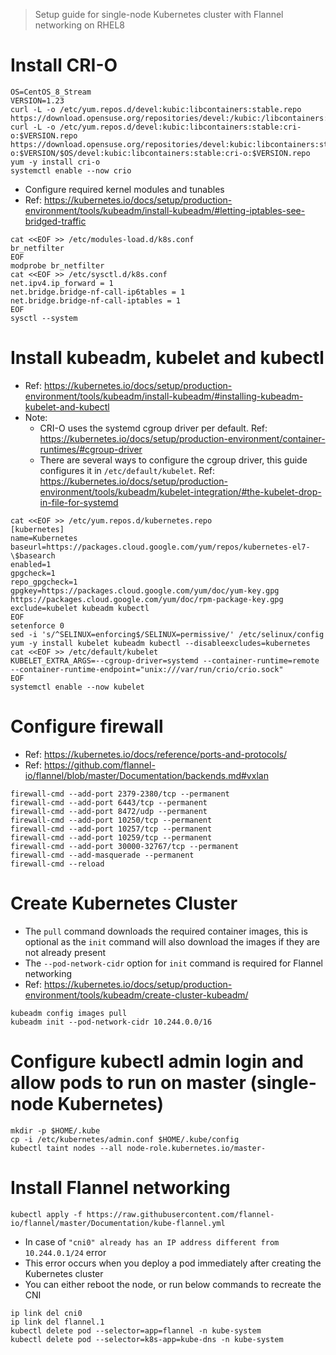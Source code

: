 > Setup guide for single-node Kubernetes cluster with Flannel networking on RHEL8
# Install CRI-O
```console
OS=CentOS_8_Stream
VERSION=1.23
curl -L -o /etc/yum.repos.d/devel:kubic:libcontainers:stable.repo https://download.opensuse.org/repositories/devel:/kubic:/libcontainers:/stable/$OS/devel:kubic:libcontainers:stable.repo
curl -L -o /etc/yum.repos.d/devel:kubic:libcontainers:stable:cri-o:$VERSION.repo https://download.opensuse.org/repositories/devel:kubic:libcontainers:stable:cri-o:$VERSION/$OS/devel:kubic:libcontainers:stable:cri-o:$VERSION.repo
yum -y install cri-o
systemctl enable --now crio
```
- Configure required kernel modules and tunables
- Ref: https://kubernetes.io/docs/setup/production-environment/tools/kubeadm/install-kubeadm/#letting-iptables-see-bridged-traffic
```console
cat <<EOF >> /etc/modules-load.d/k8s.conf
br_netfilter
EOF
modprobe br_netfilter
cat <<EOF >> /etc/sysctl.d/k8s.conf
net.ipv4.ip_forward = 1
net.bridge.bridge-nf-call-ip6tables = 1
net.bridge.bridge-nf-call-iptables = 1
EOF
sysctl --system
```
# Install kubeadm, kubelet and kubectl
- Ref: https://kubernetes.io/docs/setup/production-environment/tools/kubeadm/install-kubeadm/#installing-kubeadm-kubelet-and-kubectl
- Note:
  - CRI-O uses the systemd cgroup driver per default. Ref: https://kubernetes.io/docs/setup/production-environment/container-runtimes/#cgroup-driver
  - There are several ways to configure the cgroup driver, this guide configures it in `/etc/default/kubelet`. Ref: https://kubernetes.io/docs/setup/production-environment/tools/kubeadm/kubelet-integration/#the-kubelet-drop-in-file-for-systemd
```console
cat <<EOF >> /etc/yum.repos.d/kubernetes.repo
[kubernetes]
name=Kubernetes
baseurl=https://packages.cloud.google.com/yum/repos/kubernetes-el7-\$basearch
enabled=1
gpgcheck=1
repo_gpgcheck=1
gpgkey=https://packages.cloud.google.com/yum/doc/yum-key.gpg https://packages.cloud.google.com/yum/doc/rpm-package-key.gpg
exclude=kubelet kubeadm kubectl
EOF
setenforce 0
sed -i 's/^SELINUX=enforcing$/SELINUX=permissive/' /etc/selinux/config
yum -y install kubelet kubeadm kubectl --disableexcludes=kubernetes
cat <<EOF >> /etc/default/kubelet
KUBELET_EXTRA_ARGS=--cgroup-driver=systemd --container-runtime=remote --container-runtime-endpoint="unix:///var/run/crio/crio.sock"
EOF
systemctl enable --now kubelet
```
# Configure firewall
- Ref: https://kubernetes.io/docs/reference/ports-and-protocols/
- Ref: https://github.com/flannel-io/flannel/blob/master/Documentation/backends.md#vxlan
```console
firewall-cmd --add-port 2379-2380/tcp --permanent
firewall-cmd --add-port 6443/tcp --permanent
firewall-cmd --add-port 8472/udp --permanent
firewall-cmd --add-port 10250/tcp --permanent
firewall-cmd --add-port 10257/tcp --permanent
firewall-cmd --add-port 10259/tcp --permanent
firewall-cmd --add-port 30000-32767/tcp --permanent
firewall-cmd --add-masquerade --permanent
firewall-cmd --reload
```
# Create Kubernetes Cluster
- The `pull` command downloads the required container images, this is optional as the `init` command will also download the images if they are not already present
- The `--pod-network-cidr` option for `init` command is required for Flannel networking
- Ref: https://kubernetes.io/docs/setup/production-environment/tools/kubeadm/create-cluster-kubeadm/
```console
kubeadm config images pull
kubeadm init --pod-network-cidr 10.244.0.0/16
```
# Configure kubectl admin login and allow pods to run on master (single-node Kubernetes)
```console
mkdir -p $HOME/.kube
cp -i /etc/kubernetes/admin.conf $HOME/.kube/config
kubectl taint nodes --all node-role.kubernetes.io/master-
```
# Install Flannel networking
```console
kubectl apply -f https://raw.githubusercontent.com/flannel-io/flannel/master/Documentation/kube-flannel.yml
```
- In case of `"cni0" already has an IP address different from 10.244.0.1/24` error
- This error occurs when you deploy a pod immediately after creating the Kubernetes cluster
- You can either reboot the node, or run below commands to recreate the CNI
```console
ip link del cni0
ip link del flannel.1
kubectl delete pod --selector=app=flannel -n kube-system
kubectl delete pod --selector=k8s-app=kube-dns -n kube-system
```
